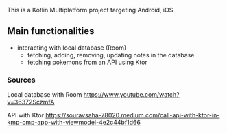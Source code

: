 This is a Kotlin Multiplatform project targeting Android, iOS.

## Main functionalities
- interacting with local database (Room)
   - fetching, adding, removing, updating notes in the database
   - fetching pokemons from an API using Ktor

### Sources

Local database with Room
https://www.youtube.com/watch?v=36372SczmfA

API with Ktor
https://souravsaha-78020.medium.com/call-api-with-ktor-in-kmp-cmp-app-with-viewmodel-4e2c44bf1d66

